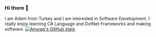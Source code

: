 ### Hi there 👋

I am Adem from Turkey and I am interested in Software Development. I really enjoy learning C# Language and DotNet Frameworks and making software.
[![Anurag's GitHub stats](https://github-readme-stats.vercel.app/api?username=AdemTacyildiz)](https://github.com/anuraghazra/github-readme-stats)
